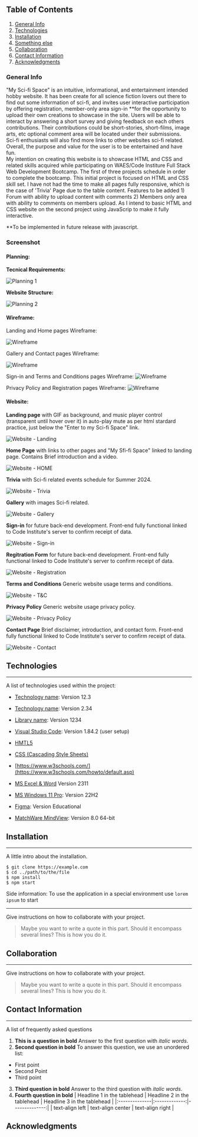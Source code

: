 ## Table of Contents

1. [General Info](#general-info)
2. [Technologies](#technologies)
3. [Installation](#installation)
4. [Something else](#screenshots)
5. [Collaboration](#collaboration)
6. [Contact Information](#contact-information)
7. [Acknowledgments](#acknowledgments)

### General Info

"My Sci-fi Space" is an intuitive, informational, and entertainment intended hobby website. It has been create for all science fiction lovers out there to find out some information of sci-fi, and invites user interactive participation by offering registration, member-only area sign-in **for the opportunity to upload their own creations to showcase in the site. Users will be able to interact by answering a short survey and giving feedback on each others contributions. Their contributions could be short-stories, short-films, image arts, etc optional comment area will be located under their submissions. Sci-fi enthusiasts will also find more links to other websites sci-fi related. Overall, the purpose and value for the user is to be entertained and have fun.  
My intention on creating this website is to showcase HTML and CSS and related skills acquired while participating on WAES/Code Institure Full Stack Web Development Bootcamp. The first of three projects schedule in order to complete the bootcamp. This initial project is focused on HTML and CSS skill set.
I have not had the time to make all pages fully responsive, which is the case of 'Trivia' Page due to the table content. 
Features to be added 1) Forum with ability to upload content with comments 2) Members only area with ability to comments on members upload. As I intend to basic HTML and CSS website on the second project using JavaScrip to make it fully interactive.  

**To be implemented in future release with javascript.
### Screenshot

#### Planning:

**Tecnical Requirements:**

![Planning 1](/assets/images/Screenshot%202023-12-11%20112005.png)

**Website Structure:**

![Planning 2](/assets/images/Screenshot%202023-12-11%20113613.png)

#### Wireframe:

Landing and Home pages Wireframe:

![Wireframe](/assets/images/Wireframe%20Landing%20&%20Home.png)

Gallery and Contact pages Wireframe:

![Wireframe](/assets/images/Wireframe%20Gallery%20Contact.png)

Sign-in and Terms and Conditions pages Wireframe:
![Wireframe](/assets/images/Wireframe%20signin%20T&C.png)

Privacy Policy and Registration pages Wireframe:
![Wireframe](/assets/images/Wireframe%20Privacy%20registration.png)

#### Website:
**Landing page** with GIF as background, and music player control (transparent until hover over it) in auto-play mute as per html stardard practice, just below the "Enter to my Sci-fi Space" link.

![Website - Landing](/assets/images/Screenshot%201%20landing%20page.png)

**Home Page** with links to other pages and "My Sfi-fi Space" linked to landing page. Contains Brief introduction and a video.

![Website - HOME](/assets/images/Screenshot%202023-12-10%20190729.png)

**Trivia** with Sci-fi related events schedule for Summer 2024. 

![Website - Trivia](/assets/images/Screenshot%202023-12-10%20190824.png)

**Gallery** with images Sci-fi related.

![Website - Gallery](/assets/images/Screenshot%202023-12-10%20191034.png)

**Sign-in** for future back-end development. Front-end fully functional linked to Code Institute's server to confirm receipt of data.

![Website - Sign-in](/assets/images/Screenshot%202023-12-10%20191149.png)

**Regitration Form** for future back-end development. Front-end fully functional linked to Code Institute's server to confirm receipt of data.

![Website - Registration](/assets/images/Screenshot%202023-12-10%20191306.png)

**Terms and Conditions** Generic website usage terms and conditions. 

![Website - T&C](/assets/images/Screenshot%202023-12-10%20191415.png)

**Privacy Policy** Generic website usage privacy policy. 

![Website - Privacy Policy](/assets/images/Screenshot%202023-12-10%20191520.png)

**Contact Page** Brief disclaimer, introduction, and contact form. Front-end fully functional linked to Code Institute's server to confirm receipt of data.

![Website - Contact](/assets/images/Screenshot%202023-12-10%20191625.png)



## Technologies

---

A list of technologies used within the project:

- [Technology name](https://example.com): Version 12.3
- [Technology name](https://example.com): Version 2.34
- [Library name](https://example.com): Version 1234

- [Visual Studio Code](https://code.visualstudio.com/): Version 1.84.2 (user setup)
- [HMTL5](https://developer.mozilla.org/en-US/docs/Glossary/HTML5)
- [CSS (Cascading Style Sheets) ](https://www.w3schools.com/css/)
- [https://www.w3schools.com/](https://www.w3schools.com/howto/default.asp)
- [MS Excel & Word](https://www.microsoft.com/en/microsoft-365) Version 2311
- [MS Windows 11 Pro](https://www.microsoft.com/en-gb/windows/business/windows-11-pro-onward-itdm?ef_id=_k_Cj0KCQiAj_CrBhD-ARIsAIiMxT_FVnUX7fSxmulAuX6AbUa3BAktPVW40VKCflj535Wq5bvxTUoOwXsaAnLpEALw_wcB_k_&OCID=AIDcmmz83vbh7t_SEM__k_Cj0KCQiAj_CrBhD-ARIsAIiMxT_FVnUX7fSxmulAuX6AbUa3BAktPVW40VKCflj535Wq5bvxTUoOwXsaAnLpEALw_wcB_k_&gad_source=1&gclid=Cj0KCQiAj_CrBhD-ARIsAIiMxT_FVnUX7fSxmulAuX6AbUa3BAktPVW40VKCflj535Wq5bvxTUoOwXsaAnLpEALw_wcB): Version 22H2
- [Figma](https://code.visualstudio.com/): Version Educational
- [MatchWare MindView](https://www.mindviewonline.com/map): Version 8.0 64-bit

## Installation

---

A little intro about the installation.

```
$ git clone https://example.com
$ cd ../path/to/the/file
$ npm install
$ npm start
```

Side information: To use the application in a special environment use `lorem ipsum` to start


---

Give instructions on how to collaborate with your project.

> Maybe you want to write a quote in this part.
> Should it encompass several lines?
> This is how you do it.

## Collaboration

---

Give instructions on how to collaborate with your project.

> Maybe you want to write a quote in this part.
> Should it encompass several lines?
> This is how you do it.

## Contact Information

---

A list of frequently asked questions

1. **This is a question in bold**
   Answer to the first question with _italic words_.
2. **Second question in bold**
   To answer this question, we use an unordered list:

- First point
- Second Point
- Third point

3. **Third question in bold**
   Answer to the third question with _italic words_.
4. **Fourth question in bold**
   | Headline 1 in the tablehead | Headline 2 in the tablehead | Headline 3 in the tablehead |
   |:--------------|:-------------:|--------------:|
   | text-align left | text-align center | text-align right |

## Acknowledgments
